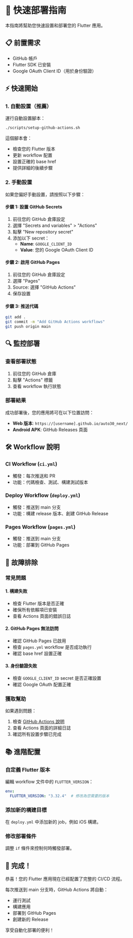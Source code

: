 # 🚀 快速部署指南

本指南將幫助您快速設置和部署您的 Flutter 應用。

## 📋 前置需求

- GitHub 帳戶
- Flutter SDK 已安裝
- Google OAuth Client ID（用於身份驗證）

## ⚡ 快速開始

### 1. 自動設置（推薦）

運行自動設置腳本：

```bash
./scripts/setup-github-actions.sh
```

這個腳本會：
- 檢查您的 Flutter 版本
- 更新 workflow 配置
- 設置正確的 base href
- 提供詳細的後續步驟

### 2. 手動設置

如果您偏好手動設置，請按照以下步驟：

#### 步驟 1: 設置 GitHub Secrets

1. 前往您的 GitHub 倉庫設定
2. 選擇 "Secrets and variables" > "Actions"
3. 點擊 "New repository secret"
4. 添加以下 secret：
   - **Name**: `GOOGLE_CLIENT_ID`
   - **Value**: 您的 Google OAuth Client ID

#### 步驟 2: 啟用 GitHub Pages

1. 前往您的 GitHub 倉庫設定
2. 選擇 "Pages"
3. Source: 選擇 "GitHub Actions"
4. 保存設置

#### 步驟 3: 推送代碼

```bash
git add .
git commit -m "Add GitHub Actions workflows"
git push origin main
```

## 🔍 監控部署

### 查看部署狀態

1. 前往您的 GitHub 倉庫
2. 點擊 "Actions" 標籤
3. 查看 workflow 執行狀態

### 部署結果

成功部署後，您的應用將可在以下位置訪問：

- **Web 版本**: `https://[username].github.io/auto30_next/`
- **Android APK**: GitHub Releases 頁面

## 🛠️ Workflow 說明

### CI Workflow (`ci.yml`)
- 觸發：每次推送和 PR
- 功能：代碼檢查、測試、構建測試版本

### Deploy Workflow (`deploy.yml`)
- 觸發：推送到 main 分支
- 功能：構建 release 版本、創建 GitHub Release

### Pages Workflow (`pages.yml`)
- 觸發：推送到 main 分支
- 功能：部署到 GitHub Pages

## 🔧 故障排除

### 常見問題

#### 1. 構建失敗
- 檢查 Flutter 版本是否正確
- 確保所有依賴項已安裝
- 查看 Actions 頁面的錯誤日誌

#### 2. GitHub Pages 無法訪問
- 確認 GitHub Pages 已啟用
- 檢查 `pages.yml` workflow 是否成功執行
- 確認 base href 設置正確

#### 3. 身份驗證失敗
- 檢查 `GOOGLE_CLIENT_ID` secret 是否正確設置
- 確認 Google OAuth 配置正確

### 獲取幫助

如果遇到問題：

1. 檢查 [GitHub Actions 說明](.github/workflows/README.md)
2. 查看 Actions 頁面的詳細日誌
3. 確認所有設置步驟已完成

## 📚 進階配置

### 自定義 Flutter 版本

編輯 workflow 文件中的 `FLUTTER_VERSION`：

```yaml
env:
  FLUTTER_VERSION: "3.32.4"  # 修改為您需要的版本
```

### 添加新的構建目標

在 `deploy.yml` 中添加新的 job，例如 iOS 構建。

### 修改部署條件

調整 `if` 條件來控制何時觸發部署。

## 🎉 完成！

恭喜！您的 Flutter 應用現在已經配置了完整的 CI/CD 流程。

每次推送到 main 分支時，GitHub Actions 將自動：
- 運行測試
- 構建應用
- 部署到 GitHub Pages
- 創建新的 Release

享受自動化部署的便利！ 